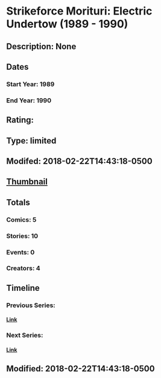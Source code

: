 # Strikeforce Morituri: Electric Undertow (1989 - 1990)
## Description: None
## Dates
### Start Year: 1989
### End Year: 1990
## Rating: 
## Type: limited
## Modifed: 2018-02-22T14:43:18-0500
## [Thumbnail](http://i.annihil.us/u/prod/marvel/i/mg/6/a0/5a8f1d432748d.jpg)
## Totals
### Comics: 5
### Stories: 10
### Events: 0
### Creators: 4
## Timeline
### Previous Series: 
#### [Link]()
### Next Series: 
#### [Link]()
## Modified: 2018-02-22T14:43:18-0500